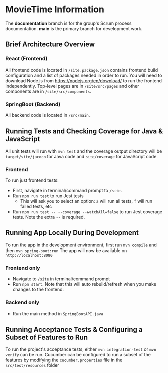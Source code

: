 # MovieTime Information

The **documentation** branch is for the group's Scrum process documentation.  **main** is the primary branch for development work.

## Brief Architecture Overview
### React (Frontend)
All frontend code is located in `/site`. `package.json` contains frontend build configuration and a list of packages needed in order to run. You will need to download Node.js from https://nodejs.org/en/download/ to run the frontend independently. Top-level pages are in `/site/src/pages` and other components are in `/site/src/components`.

### SpringBoot (Backend)
All backend code is located in `/src/main`. 

## Running Tests and Checking Coverage for Java & JavaScript

All unit tests will run with `mvn test`  and the coverage output directory will be `target/site/jacoco` for  Java code and `site/coverage` for JavaScript code.

### Frontend
To run just frontend tests:
- First, navigate in terminal/command prompt to `/site`.
- Run `npm run test` to run Jest tests
  - This will ask you to select an option: `a` will run all tests, `f` will run failed tests, etc
- Run `npm run test -- --coverage --watchAll=false` to run Jest coverage tests. Note the extra `--` is required.

## Running App Locally During Development

To run the app in the development environment, first run `mvn compile` and then `mvn spring-boot:run` The app will now be available on `http://localhost:8080`

### Frontend only
- Navigate to `/site` in terminal/command prompt
- Run `npm start`. Note that this will auto rebuild/refresh when you make changes to the frontend.

### Backend only
- Run the main method in `SpringBootAPI.java`

## Running Acceptance Tests & Configuring a Subset of Features to Run

To run the project's acceptance tests, either `mvn integration-test` or `mvn verify` can be run.  Cucumber can be configured to run a subset of the features by modifying the `cucumber.properties` file in the `src/test/resources` folder
